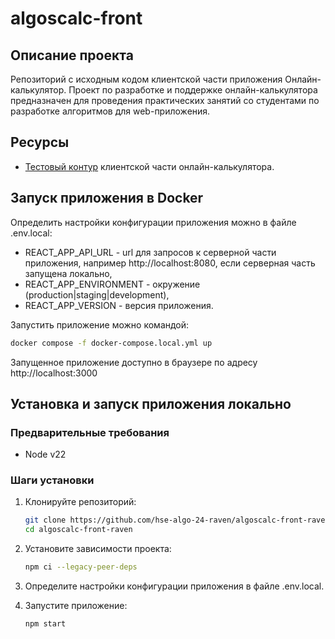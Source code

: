 # algoscalc-front

## Описание проекта
Репозиторий с исходным кодом клиентской части приложения Онлайн-калькулятор. Проект по разработке и поддержке онлайн-калькулятора предназначен для проведения практических занятий со студентами по разработке алгоритмов для web-приложения.

## Ресурсы
- [Тестовый контур](https://raven.ommat.ru) клиентской части онлайн-калькулятора.

## Запуск приложения в Docker
Определить настройки конфигурации приложения можно в файле .env.local:
- REACT_APP_API_URL - url для запросов к серверной части приложения, например http://localhost:8080, если серверная часть запущена локально,
- REACT_APP_ENVIRONMENT - окружение (production|staging|development),
- REACT_APP_VERSION - версия приложения.


Запустить приложение можно командой:

```sh
docker compose -f docker-compose.local.yml up
```
    
Запущенное приложение доступно в браузере по адресу http://localhost:3000

## Установка и запуск приложения локально
### Предварительные требования
- Node v22

### Шаги установки
1. Клонируйте репозиторий:

    ```sh
    git clone https://github.com/hse-algo-24-raven/algoscalc-front-raven.git
    cd algoscalc-front-raven
    ```

2. Установите зависимости проекта:

    ```sh
    npm ci --legacy-peer-deps
    ```

3. Определите настройки конфигурации приложения в файле .env.local.

4. Запустите приложение:

    ```sh
    npm start
    ```
